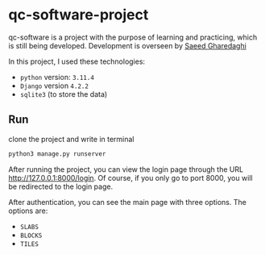 # qc-software-project

qc-software is a project with the purpose of learning and practicing, which is still being developed. Development is overseen by [Saeed Gharedaghi](https://github.com/saeedghx68)

In this project, I used these technologies:

* `python` version: `3.11.4`
* `Django` version `4.2.2`
* `sqlite3` (to store the data)

Run
-----------
clone the project and write in terminal

```bash
python3 manage.py runserver
```
After running the project, you can view the login page through the URL http://127.0.0.1:8000/login. Of course, if you only go to port 8000, you will be redirected to the login page.

After authentication, you can see the main page with three options.
The options are:
* `SLABS`
* `BLOCKS`
* `TILES`
